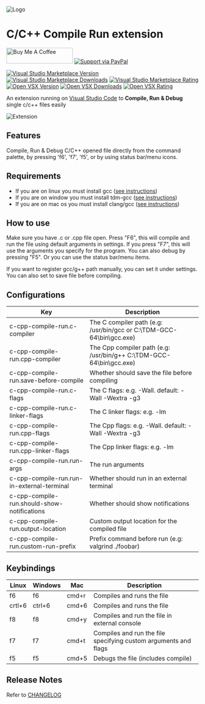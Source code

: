 ![Logo](resources/logo.png)

# C/C++ Compile Run extension
<a href="https://www.buymeacoffee.com/danielpinto8zz6" target="_blank"><img src="https://cdn.buymeacoffee.com/buttons/default-orange.png" alt="Buy Me A Coffee" height="41" width="174"></a>
[![Support via PayPal](resources/paypal-donate-button.png)](https://www.paypal.me/danielpinto8zz6/)

[![Visual Studio Marketplace Version](https://img.shields.io/visual-studio-marketplace/v/danielpinto8zz6.c-cpp-compile-run)](https://marketplace.visualstudio.com/items?itemName=danielpinto8zz6.c-cpp-compile-run)
[![Visual Studio Marketplace Downloads](https://img.shields.io/visual-studio-marketplace/d/danielpinto8zz6.c-cpp-compile-run)](https://marketplace.visualstudio.com/items?itemName=danielpinto8zz6.c-cpp-compile-run)
[![Visual Studio Marketplace Rating](https://img.shields.io/visual-studio-marketplace/r/danielpinto8zz6.c-cpp-compile-run)](https://marketplace.visualstudio.com/items?itemName=danielpinto8zz6.c-cpp-compile-run&ssr=false#review-details)
[![Open VSX Version](https://img.shields.io/open-vsx/v/danielpinto8zz6/c-cpp-compile-run)](https://open-vsx.org/extension/danielpinto8zz6/c-cpp-compile-run)
[![Open VSX Downloads](https://img.shields.io/open-vsx/dt/danielpinto8zz6/c-cpp-compile-run)](https://open-vsx.org/extension/danielpinto8zz6/c-cpp-compile-run)
[![Open VSX Rating](https://img.shields.io/open-vsx/rating/danielpinto8zz6/c-cpp-compile-run)](https://open-vsx.org/extension/danielpinto8zz6/c-cpp-compile-run/reviews)

An extension running on [Visual Studio Code](https://code.visualstudio.com) to **Compile, Run & Debug** single c/c++ files easily

![Extension](resources/extension.png)

## Features

Compile, Run & Debug C/C++ opened file directly from the command palette, by pressing 'f6', 'f7', 'f5', or by using status bar/menu icons.

## Requirements

* If you are on linux you must install gcc ([see instructions](docs/COMPILER_SETUP.md#Linux))
* If you are on window you must install tdm-gcc ([see instructions](docs/COMPILER_SETUP.md#Windows))
* If you are on mac os you must install clang/gcc ([see instructions](docs/COMPILER_SETUP.md#MacOS))

## How to use
Make sure you have .c or .cpp file open.
Press "F6", this will compile and run the file using default arguments in settings.
If you press "F7", this will use the arguments you specify for the program.
You can also debug by pressing "F5". Or you can use the status bar/menu items.

If you want to register gcc/g++ path manually, you can set it under settings.
You can also set to save file before compiling.

## Configurations
| Key                                         | Description                                                             |
| ------------------------------------------- | ----------------------------------------------------------------------- |
| c-cpp-compile-run.c-compiler                | The C compiler path (e.g: /usr/bin/gcc or C:\\TDM-GCC-64\\bin\\gcc.exe) |
| c-cpp-compile-run.cpp-compiler              | The Cpp compiler path (e.g: /usr/bin/g++ C:\\TDM-GCC-64\\bin\\gcc.exe)  |
| c-cpp-compile-run.save-before-compile       | Whether should save the file before compiling                           |
| c-cpp-compile-run.c-flags                   | The C flags: e.g. -Wall. default: -Wall -Wextra -g3                     |
| c-cpp-compile-run.c-linker-flags            | The C linker flags: e.g. -lm                                            |
| c-cpp-compile-run.cpp-flags                 | The Cpp flags: e.g. -Wall. default: -Wall -Wextra -g3                   |
| c-cpp-compile-run.cpp-linker-flags          | The Cpp linker flags: e.g. -lm                                          |
| c-cpp-compile-run.run-args                  | The run arguments                                                       |
| c-cpp-compile-run.run-in-external-terminal  | Whether should run in an external terminal                              |
| c-cpp-compile-run.should-show-notifications | Whether should show notifications                                       |
| c-cpp-compile-run.output-location           | Custom output location for the compiled file                            |
| c-cpp-compile-run.custom-run-prefix         | Prefix command before run (e.g: valgrind ./foobar)                      |

## Keybindings
| Linux  | Windows | Mac   | Description                                                     |
| ------ | ------- | ----- | --------------------------------------------------------------- |
| f6     | f6      | cmd+r | Compiles and runs the file                                      |
| crtl+6 | ctrl+6  | cmd+6 | Compiles and runs the file                                      |
| f8     | f8      | cmd+y | Compiles and run the file in external console                   |
| f7     | f7      | cmd+t | Compiles and run the file specifying custom arguments and flags |
| f5     | f5      | cmd+5 | Debugs the file (includes compile)                              |

## Release Notes

Refer to [CHANGELOG](CHANGELOG.md)
